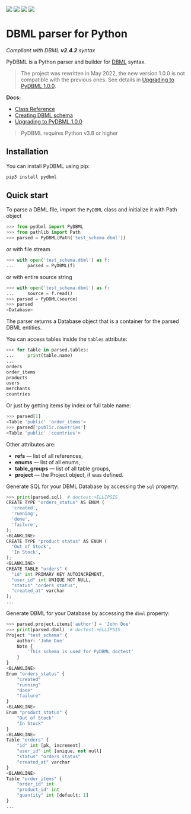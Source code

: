 [![](https://img.shields.io/pypi/v/pydbml.svg)](https://pypi.org/project/pydbml/) [![](https://img.shields.io/pypi/dm/pydbml.svg)](https://pypi.org/project/pydbml/)  [![](https://img.shields.io/github/v/tag/Vanderhoof/PyDBML.svg?label=GitHub)](https://github.com/Vanderhoof/PyDBML) ![](coverage.svg)

# DBML parser for Python

*Compliant with DBML **v2.4.2** syntax*

PyDBML is a Python parser and builder for [DBML](https://www.dbml.org) syntax. 

> The project was rewritten in May 2022, the new version 1.0.0 is not compatible with the previous ones. See details in [Upgrading to PyDBML 1.0.0](docs/upgrading.md).

**Docs:**

* [Class Reference](docs/classes.md)
* [Creating DBML schema](docs/creating_schema.md)
* [Upgrading to PyDBML 1.0.0](docs/upgrading.md)

> PyDBML requires Python v3.8 or higher

## Installation

You can install PyDBML using pip:

```bash
pip3 install pydbml
```

## Quick start

To parse a DBML file, import the `PyDBML` class and initialize it with Path object

```python
>>> from pydbml import PyDBML
>>> from pathlib import Path
>>> parsed = PyDBML(Path('test_schema.dbml'))

```

or with file stream

```python
>>> with open('test_schema.dbml') as f:
...     parsed = PyDBML(f)

```

or with entire source string

```python
>>> with open('test_schema.dbml') as f:
...     source = f.read()
>>> parsed = PyDBML(source)
>>> parsed
<Database>

```

The parser returns a Database object that is a container for the parsed DBML entities.

You can access tables inside the `tables` attribute:

```python
>>> for table in parsed.tables:
...     print(table.name)
...
orders
order_items
products
users
merchants
countries

```

Or just by getting items by index or full table name:

```python
>>> parsed[1]
<Table 'public' 'order_items'>
>>> parsed['public.countries']
<Table 'public' 'countries'>

```

Other attributes are:

* **refs** — list of all references,
* **enums** — list of all enums,
* **table_groups** — list of all table groups,
* **project** — the Project object, if was defined.

Generate SQL for your DBML Database by accessing the `sql` property:

```python
>>> print(parsed.sql)  # doctest:+ELLIPSIS
CREATE TYPE "orders_status" AS ENUM (
  'created',
  'running',
  'done',
  'failure',
);
<BLANKLINE>
CREATE TYPE "product status" AS ENUM (
  'Out of Stock',
  'In Stock',
);
<BLANKLINE>
CREATE TABLE "orders" (
  "id" int PRIMARY KEY AUTOINCREMENT,
  "user_id" int UNIQUE NOT NULL,
  "status" "orders_status",
  "created_at" varchar
);
...

```

Generate DBML for your Database by accessing the `dbml` property:

```python
>>> parsed.project.items['author'] = 'John Doe'
>>> print(parsed.dbml)  # doctest:+ELLIPSIS
Project "test_schema" {
    author: 'John Doe'
    Note {
        'This schema is used for PyDBML doctest'
    }
}
<BLANKLINE>
Enum "orders_status" {
    "created"
    "running"
    "done"
    "failure"
}
<BLANKLINE>
Enum "product status" {
    "Out of Stock"
    "In Stock"
}
<BLANKLINE>
Table "orders" {
    "id" int [pk, increment]
    "user_id" int [unique, not null]
    "status" "orders_status"
    "created_at" varchar
}
<BLANKLINE>
Table "order_items" {
    "order_id" int
    "product_id" int
    "quantity" int [default: 1]
}
...

```
